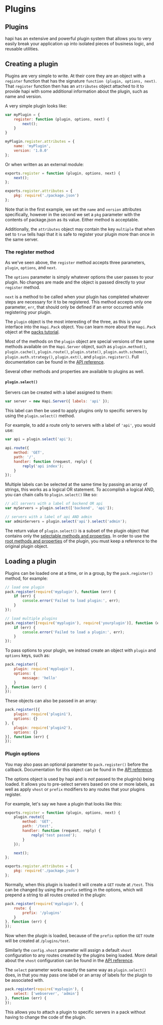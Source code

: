 # Plugins
## Plugins

hapi has an extensive and powerful plugin system that allows you to very easily break your application up into isolated pieces of business logic, and reusable utilities.

## Creating a plugin

Plugins are very simple to write. At their core they are an object with a `register` function that has the signature `function (plugin, options, next)`. That `register` function then has an `attributes` object attached to it to provide hapi with some additional information about the plugin, such as name and version.

A very simple plugin looks like:

```javascript
var myPlugin = {
    register: function (plugin, options, next) {
        next();
    }
}

myPlugin.register.attributes = {
    name: 'myPlugin',
    version: '1.0.0'
};
```

Or when written as an external module:

```javascript
exports.register = function (plugin, options, next) {
    next();
};

exports.register.attributes = {
    pkg: require('./package.json')
};
```

Note that in the first example, we set the `name` and `version` attributes specifically, however in the second we set a `pkg` parameter with the contents of package.json as its value. Either method is acceptable.

Additionally, the `attributes` object may contain the key `multiple` that when set to `true` tells hapi that it is safe to register your plugin more than once in the same server.

### The register method

As we've seen above, the `register` method accepts three parameters, `plugin`, `options`, and `next`.

The `options` parameter is simply whatever options the user passes to your plugin. No changes are made and the object is passed directly to your `register` method.

`next` is a method to be called when your plugin has completed whatever steps are necessary for it to be registered. This method accepts only one parameter, `err`, that should only be defined if an error occurred while registering your plugin.

The `plugin` object is the most interesting of the three, as this is your interface into the `Hapi.Pack` object. You can learn more about the `Hapi.Pack` object at the [packs tutorial](/tutorials/packs).

Most of the methods on the `plugin` object are special versions of the same methods available on the `Hapi.Server` object, such as `plugin.method()`, `plugin.cache()`, `plugin.route()`, `plugin.state()`, `plugin.auth.scheme()`, `plugin.auth.strategy()`, `plugin.ext()`, and `plugin.register()`. Full documentation can be found in the [API reference](/api#plugin-interface).

Several other methods and properties are available to plugins as well.

#### `plugin.select()`

Servers can be created with a label assigned to them:

```javascript
var server = new Hapi.Server({ labels: 'api' });
```

This label can then be used to apply plugins only to specific servers by using the `plugin.select()` method.

For example, to add a route only to servers with a label of `'api'`, you would use:

```javascript
var api = plugin.select('api');

api.route({
    method: 'GET',
    path: '/',
    handler: function (request, reply) {
        reply('api index');
    }
});
```

Multiple labels can be selected at the same time by passing an array of strings, this works as a logical OR statement. To accomplish a logical AND, you can chain calls to `plugin.select()` like so:

```javascript
// all servers with a label of backend OR api
var myServers = plugin.select(['backend', 'api']);

// servers with a label of api AND admin
var adminServers = plugin.select('api').select('admin');
```

The return value of `plugin.select()` is a subset of the plugin object that contains only the [selectable methods and properties](/api#selectable-methods-and-properties). In order to use the [root methods and properties](/api#root-methods-and-properties) of the plugin, you must keep a reference to the original plugin object.

## Loading a plugin

Plugins can be loaded one at a time, or in a group, by the `pack.register()` method, for example:

```javascript
// load one plugin
pack.register(require('myplugin'), function (err) {
    if (err) {
        console.error('Failed to load plugin:', err);
    }
});

// load multiple plugins
pack.register([require('myplugin'), require('yourplugin')], function (err) {
    if (err) {
        console.error('Failed to load a plugin:', err);
    }
});
```

To pass options to your plugin, we instead create an object with `plugin` and `options` keys, such as:

```javascript
pack.register({
    plugin: require('myplugin'),
    options: {
        message: 'hello'
    }
}, function (err) {
});
```

These objects can also be passed in an array:

```javascript
pack.register([{
    plugin: require('plugin1'),
    options: {}
}, {
    plugin: require('plugin2'),
    options: {}
}], function (err) {
});
```

### Plugin options

You may also pass an optional parameter to `pack.register()` before the callback. Documentation for this object can be found in the [API reference](/api#packregisterplugins-options-callback).

The options object is used by hapi and is *not* passed to the plugin(s) being loaded. It allows you to pre-select servers based on one or more labels, as well as apply `vhost` or `prefix` modifiers to any routes that your plugins register.

For example, let's say we have a plugin that looks like this:

```javascript
exports.register = function (plugin, options, next) {
    plugin.route({
        method: 'GET',
        path: '/test',
        handler: function (request, reply) {
            reply('test passed');
        }
    });

    next();
};

exports.register.attributes = {
    pkg: require('./package.json')
};
```

Normally, when this plugin is loaded it will create a `GET` route at `/test`. This can be changed by using the `prefix` setting in the options, which will prepend a string to all routes created in the plugin:

```javascript
pack.register(require('myplugin'), {
    route: {
        prefix: '/plugins'
    }
}, function (err) {
});
```

Now when the plugin is loaded, because of the `prefix` option the `GET` route will be created at `/plugins/test`.

Similarly the `config.vhost` parameter will assign a default `vhost` configuration to any routes created by the plugins being loaded. More detail about the `vhost` configuration can be found in the [API reference](/api#route-options).

The `select` parameter works exactly the same way as `plugin.select()` does, in that you may pass one label or an array of labels for the plugin to be associated with.

```javascript
pack.register(require('myplugin'), {
    select: ['webserver', 'admin']
}, function (err) {
});
```

This allows you to attach a plugin to specific servers in a pack without having to change the code of the plugin.

